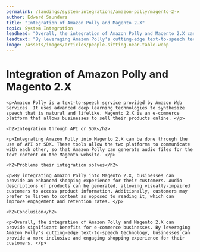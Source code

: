 ```yaml
---
permalink: /landings/system-integrations/amazon-polly/magento-2-x
author: Edward Saunders
title: "Integration of Amazon Polly and Magento 2.X"
topic: System Integration
leadhead: "Overall, the integration of Amazon Polly and Magento 2.X can provide significant benefits for e-commerce businesses"
leadtext: "By leveraging Amazon Polly's cutting-edge text-to-speech technology, businesses can provide a more inclusive and engaging shopping experience for their customers."
image: /assets/images/articles/people-sitting-near-table.webp
---
```

<div class="arttext">
	<h1>Integration of Amazon Polly and Magento 2.X</h1>

	<p>Amazon Polly is a text-to-speech service provided by Amazon Web Services. It uses advanced deep learning technologies to synthesize speech that is natural and lifelike. Magento 2.X is an e-commerce platform that allows businesses to sell their products online. </p>

	<h2>Integration through API or SDK</h2>

	<p>Integrating Amazon Polly into Magento 2.X can be done through the use of API or SDK. These tools allow the two platforms to communicate with each other, so that Amazon Polly can generate audio files for the text content on the Magento website. </p>

	<h2>Problems their integration solves</h2>

	<p>By integrating Amazon Polly into Magento 2.X, businesses can provide an enhanced shopping experience for their customers. Audio descriptions of products can be generated, allowing visually-impaired customers to access product information. Additionally, customers may prefer to listen to content as opposed to reading it, which can improve engagement and retention rates. </p>

	<h2>Conclusion</h2>

	<p>Overall, the integration of Amazon Polly and Magento 2.X can provide significant benefits for e-commerce businesses. By leveraging Amazon Polly's cutting-edge text-to-speech technology, businesses can provide a more inclusive and engaging shopping experience for their customers. </p>

</div>
